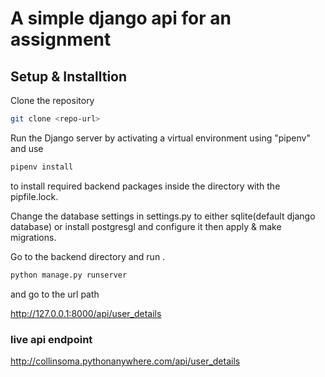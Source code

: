 # A simple django api for an assignment 


## Setup & Installtion

Clone the repository
```bash
git clone <repo-url>
```

Run the Django server by activating a virtual environment using "pipenv" and use 

```bash
pipenv install
```

to install required backend packages inside the directory with the pipfile.lock.


Change the database settings in settings.py to either sqlite(default django database) or install postgresgl and configure it then apply & make migrations.


Go to the backend directory and run .
```bash
python manage.py runserver
```

and go to the url path <br>

http://127.0.0.1:8000/api/user_details

### live api endpoint 
http://collinsoma.pythonanywhere.com/api/user_details
